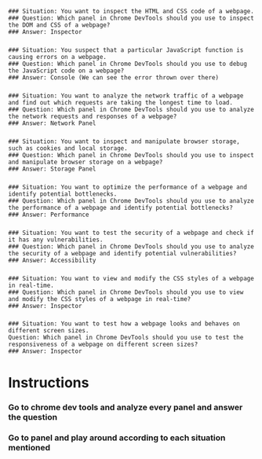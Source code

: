     ### Situation: You want to inspect the HTML and CSS code of a webpage.
    ### Question: Which panel in Chrome DevTools should you use to inspect the DOM and CSS of a webpage?
    ### Answer: Inspector
### 
    ### Situation: You suspect that a particular JavaScript function is causing errors on a webpage.
    ### Question: Which panel in Chrome DevTools should you use to debug the JavaScript code on a webpage?
    ### Answer: Console (We can see the error thrown over there)
### 
    ### Situation: You want to analyze the network traffic of a webpage and find out which requests are taking the longest time to load.
    ### Question: Which panel in Chrome DevTools should you use to analyze the network requests and responses of a webpage?
    ### Answer: Network Panel
### 
    ### Situation: You want to inspect and manipulate browser storage, such as cookies and local storage.
    ### Question: Which panel in Chrome DevTools should you use to inspect and manipulate browser storage on a webpage?
    ### Answer: Storage Panel
### 
    ### Situation: You want to optimize the performance of a webpage and identify potential bottlenecks.
    ### Question: Which panel in Chrome DevTools should you use to analyze the performance of a webpage and identify potential bottlenecks?
    ### Answer: Performance
### 
    ### Situation: You want to test the security of a webpage and check if it has any vulnerabilities.
    ### Question: Which panel in Chrome DevTools should you use to analyze the security of a webpage and identify potential vulnerabilities?
    ### Answer: Accessibility
### 
    ### Situation: You want to view and modify the CSS styles of a webpage in real-time.
    ### Question: Which panel in Chrome DevTools should you use to view and modify the CSS styles of a webpage in real-time?
    ### Answer: Inspector
### 
    ### Situation: You want to test how a webpage looks and behaves on different screen sizes.
    Question: Which panel in Chrome DevTools should you use to test the responsiveness of a webpage on different screen sizes?
    ### Answer: Inspector 


# Instructions

### Go to chrome dev tools and analyze every panel and answer the question
### Go to panel and play around according to each situation mentioned